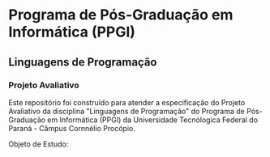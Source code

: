 # Programa de Pós-Graduação em Informática (PPGI)
## Linguagens de Programação
### Projeto Avaliativo

Este repositório foi construído para atender a especificação do Projeto Avaliativo da disciplina "Linguagens de Programação" do Programa de Pós-Graduação em Informática (PPGI) da Universidade Tecnólogica Federal do Paraná - Câmpus Cornnélio Procópio.

Objeto de Estudo: 